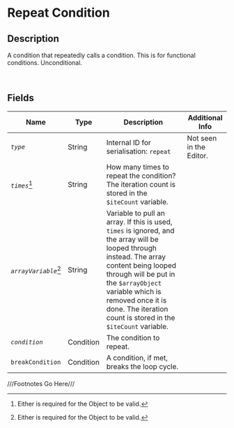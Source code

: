 Repeat Condition
============= 

## Description

A condition that repeatedly calls a condition. This is for functional conditions. Unconditional.

<br />

## Fields

| Name     | Type   | Description | Additional Info |
| -------- | ------ | ----------- | --------------- |
| *`type`* | String |      Internal ID for serialisation: `repeat`       |         Not seen in the Editor.        |
| *`times`*[^1] | String |      How many times to repeat the condition? The iteration count is stored in the `$iteCount` variable.       |                 |
| *`arrayVariable`*[^1] | String |      Variable to pull an array. If this is used, `times` is ignored, and the array will be looped through instead. The array content being looped through will be put in the `$arrayObject` variable which is removed once it is done. The iteration count is stored in the `$iteCount` variable.       |                 |
| *`condition`* | Condition |      The condition to repeat.       |                 |
| `breakCondition` | Condition |      A condition, if met, breaks the loop cycle.       |                 |

///Footnotes Go Here///

[^-1]: Fields in *italics* are required for the Object to be valid.  
[^1]: Either is required for the Object to be valid.
